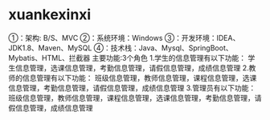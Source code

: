 # xuankexinxi
①：架构: B/S、MVC ②：系统环境：Windows ③：开发环境：IDEA、JDK1.8、Maven、MySQL ④：技术栈：Java、Mysql、SpringBoot、Mybatis、HTML、拦截器  主要功能∶3个角色 1.学生的信息管理有以下功能： 学生信息管理，选课信息管理，考勤信息管理，请假信息管理，成绩信息管理 2.教师的信息管理有以下功能： 班级信息管理，教师信息管理，课程信息管理，选课信息管理，考勤信息管理，请假信息管理，成绩信息管理 3.管理员有以下功能： 班级信息管理，教师信息管理，课程信息管理，选课信息管理，考勤信息管理，请假信息管理，成绩信息管理
